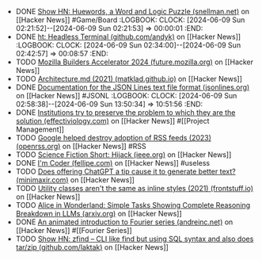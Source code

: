 - DONE [Show HN: Huewords, a Word and Logic Puzzle (snellman.net)](https://news.ycombinator.com/item?id=40571463) on [[Hacker News]] #Game/Board
  :LOGBOOK:
  CLOCK: [2024-06-09 Sun 02:21:52]--[2024-06-09 Sun 02:21:53] =>  00:00:01
  :END:
- DONE [ht: Headless Terminal (github.com/andyk)](https://news.ycombinator.com/item?id=40552257) on [[Hacker News]]
  :LOGBOOK:
  CLOCK: [2024-06-09 Sun 02:34:00]--[2024-06-09 Sun 02:42:57] =>  00:08:57
  :END:
- TODO [Mozilla Builders Accelerator 2024 (future.mozilla.org)](https://news.ycombinator.com/item?id=40577216) on [[Hacker News]]
- TODO [Architecture.md (2021) (matklad.github.io)](https://news.ycombinator.com/item?id=39494925) on [[Hacker News]]
- DONE [Documentation for the JSON Lines text file format (jsonlines.org)](https://news.ycombinator.com/item?id=39498129) on [[Hacker News]] #JSONL
  :LOGBOOK:
  CLOCK: [2024-06-09 Sun 02:58:38]--[2024-06-09 Sun 13:50:34] =>  10:51:56
  :END:
- DONE [Institutions try to preserve the problem to which they are the solution (effectiviology.com)](https://news.ycombinator.com/item?id=39491863) on [[Hacker News]] #[[Project Management]]
- TODO [Google helped destroy adoption of RSS feeds (2023) (openrss.org)](https://news.ycombinator.com/item?id=39493770) on [[Hacker News]] #RSS
- TODO [Science Fiction Short: Hijack (ieee.org)](https://news.ycombinator.com/item?id=39495837) on [[Hacker News]]
- DONE [I'm Coder (fellipe.com)](https://news.ycombinator.com/item?id=39497541) on [[Hacker News]] #useless
- TODO [Does offering ChatGPT a tip cause it to generate better text? (minimaxir.com)](https://news.ycombinator.com/item?id=39495476) on [[Hacker News]]
- TODO [Utility classes aren't the same as inline styles (2021) (frontstuff.io)](https://news.ycombinator.com/item?id=39496590) on [[Hacker News]]
- TODO [Alice in Wonderland: Simple Tasks Showing Complete Reasoning Breakdown in LLMs (arxiv.org)](https://news.ycombinator.com/item?id=40585039) on [[Hacker News]]
- DONE [An animated introduction to Fourier series (andreinc.net)](https://news.ycombinator.com/item?id=40578705) on [[Hacker News]] #[[Fourier Series]]
- TODO [Show HN: zfind – CLI like find but using SQL syntax and also does tar/zip (github.com/laktak)](https://news.ycombinator.com/item?id=40582603) on [[Hacker News]]